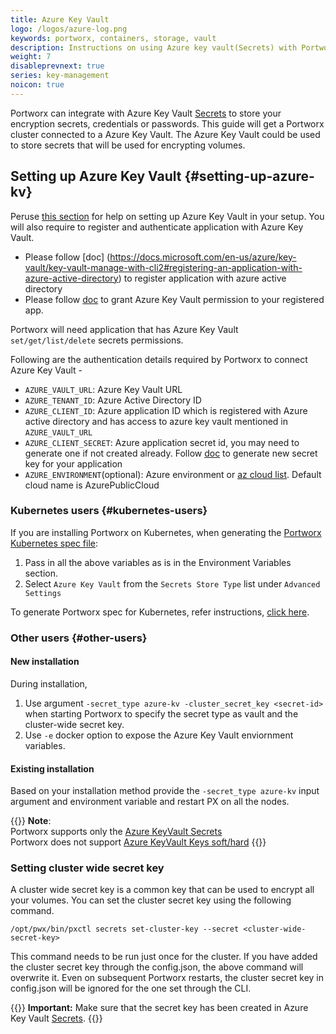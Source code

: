 ```yaml
---
title: Azure Key Vault
logo: /logos/azure-log.png
keywords: portworx, containers, storage, vault
description: Instructions on using Azure key vault(Secrets) with Portworx
weight: 7
disableprevnext: true
series: key-management
noicon: true
---
```


Portworx can integrate with Azure Key Vault [Secrets](https://docs.microsoft.com/en-us/azure/key-vault/about-keys-secrets-and-certificates#key-vault-secrets) to store your encryption secrets, credentials or passwords. This guide will get a Portworx cluster connected to a Azure Key Vault. The Azure Key Vault could be used to store secrets that will be used for encrypting volumes.

## Setting up Azure Key Vault {#setting-up-azure-kv}

Peruse [this section](https://docs.microsoft.com/en-us/azure/key-vault/quick-create-portal) for help on setting up Azure Key Vault in your setup. 
You will also require to register and authenticate application with Azure Key Vault. 

- Please follow [doc] (https://docs.microsoft.com/en-us/azure/key-vault/key-vault-manage-with-cli2#registering-an-application-with-azure-active-directory) to register application with azure active directory 
- Please follow [doc](https://docs.microsoft.com/en-us/azure/key-vault/key-vault-manage-with-cli2#authorizing-an-application-to-use-a-key-or-secret) to grant Azure Key Vault permission to your registered app.

Portworx will need application that has Azure Key Vault `set/get/list/delete` secrets permissions. 

Following are the authentication details required by Portworx to connect Azure Key Vault -

- `AZURE_VAULT_URL`: Azure Key Vault URL 
- `AZURE_TENANT_ID`: Azure Active Directory ID
- `AZURE_CLIENT_ID`: Azure application ID which is registered with Azure active directory and has access to azure key vault mentioned in `AZURE_VAULT_URL`
- `AZURE_CLIENT_SECRET`: Azure application secret id, you may need to generate one if not created already. Follow [doc](https://docs.microsoft.com/en-us/azure/active-directory/develop/howto-create-service-principal-portal#get-application-id-and-authentication-key) to generate new secret key for your application
- `AZURE_ENVIRONMENT`(optional): Azure environment or [az cloud list](https://docs.microsoft.com/en-us/cli/azure/get-started-with-azure-cli?view=azure-cli-latest).  Default cloud name is AzurePublicCloud

### Kubernetes users {#kubernetes-users}

If you are installing Portworx on Kubernetes, when generating the [Portworx Kubernetes spec file](https://install.portworx.com/):

1. Pass in all the above variables as is in the Environment Variables section.
2. Select `Azure Key Vault` from the `Secrets Store Type` list under `Advanced Settings`

To generate Portworx spec for Kubernetes, refer instructions, [click here](/portworx-install-with-kubernetes).


### Other users {#other-users}

#### New installation

During installation,

1. Use argument `-secret_type azure-kv -cluster_secret_key <secret-id>` when starting Portworx to specify the secret type as vault and the cluster-wide secret key.
2. Use `-e` docker option to expose the Azure Key Vault enviornment variables.

#### Existing installation

Based on your installation method provide the `-secret_type azure-kv` input argument and environment variable and restart PX on all the nodes.

{{<info>}}
**Note**: 
<br>
Portworx supports only the [Azure KeyVault Secrets](https://docs.microsoft.com/en-us/azure/key-vault/about-keys-secrets-and-certificates#key-vault-secrets)
<br>
Portworx does not support [Azure KeyVault Keys soft/hard](https://docs.microsoft.com/en-us/azure/key-vault/about-keys-secrets-and-certificates#key-vault-keys)
{{</info>}}

### Setting cluster wide secret key

A cluster wide secret key is a common key that can be used to encrypt all your volumes. You can set the cluster secret key using the following command.

```text
/opt/pwx/bin/pxctl secrets set-cluster-key --secret <cluster-wide-secret-key>
```

This command needs to be run just once for the cluster. If you have added the cluster secret key through the config.json, the above command will overwrite it. Even on subsequent Portworx restarts, the cluster secret key in config.json will be ignored for the one set through the CLI.

{{<info>}}
**Important:**
Make sure that the secret key has been created in Azure Key Vault [Secrets](https://docs.microsoft.com/en-us/azure/key-vault/about-keys-secrets-and-certificates#key-vault-secrets).
{{</info>}}

